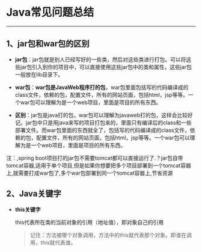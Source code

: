 # Java常见问题总结

***

## 1、jar包和war包的区别

- **jar包**：jar包就是别人已经写好的一些类，然后对这些类进行打包。可以将这些jar包引入到你的项目中，可以直接使用这些jar包中的类和属性，这些jar包一般放在lib目录下。

- **war包**：**war包是JavaWeb程序打的包**，war包里面包括写的代码编译成的class文件，依赖的包，配置文件，所有的网站页面，包括html，jsp等等。一个war包可以理解为是一个web项目，里面是项目的所有东西。
- **区别**：jar包是java打的包，war包可以理解为javaweb打的包，这样会比较好记。jar包中只是用java来写的项目打包来的，里面只有编译后的class和一些部署文件。而war包里面的东西就全了，包括写的代码编译成的class文件，依赖的包，配置文件，所有的网站页面，包括html，jsp等等。一个war包可以理解为是一个web项目，里面是项目的所有东西。

注：,spring boot项目打的jar包不需要tomcat都可以直接运行了.？jar包自带tomcat容器,适用于单个项目,但是如果你想要把多个项目部署到一个tomcat容器上,就需要打成war包了,多个war包部署到同一个tomcat容器上,节省资源

## 2、Java关键字

- **this关键字**

  this代表所在类的当前对象的引用（地址值），即对象自己的引用

  >记住：方法被哪个对象调用，方法中的this就代表那个对象。即谁在调用，this就代表谁。



























